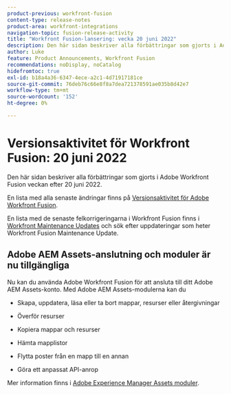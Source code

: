 ```yaml
---
product-previous: workfront-fusion
content-type: release-notes
product-area: workfront-integrations
navigation-topic: fusion-release-activity
title: "Workfront Fusion-lansering: vecka 20 juni 2022"
description: Den här sidan beskriver alla förbättringar som gjorts i Adobe Workfront Fusion veckan efter 20 juni 2022.
author: Luke
feature: Product Announcements, Workfront Fusion
recommendations: noDisplay, noCatalog
hidefromtoc: true
exl-id: b18a4a36-6347-4ece-a2c1-4d71917181ce
source-git-commit: 76deb76c66e8f8a7dea721378591ae035b8d42e7
workflow-type: tm+mt
source-wordcount: '152'
ht-degree: 0%

---
```


# Versionsaktivitet för Workfront Fusion: 20 juni 2022

Den här sidan beskriver alla förbättringar som gjorts i Adobe Workfront Fusion veckan efter 20 juni 2022.

En lista med alla senaste ändringar finns på [Versionsaktivitet för Adobe Workfront Fusion](../../../product-announcements/product-releases/fusion-release-activity/fusion-release-activity.md).

En lista med de senaste felkorrigeringarna i Workfront Fusion finns i [Workfront Maintenance Updates](https://experienceleague.adobe.com/docs/workfront-known-issues/releases/current-updates.html) och sök efter uppdateringar som heter Workfront Fusion Maintenance Update.

## Adobe AEM Assets-anslutning och moduler är nu tillgängliga

Nu kan du använda Adobe Workfront Fusion för att ansluta till ditt Adobe AEM Assets-konto. Med Adobe AEM Assets-modulerna kan du

* Skapa, uppdatera, läsa eller ta bort mappar, resurser eller återgivningar

* Överför resurser

* Kopiera mappar och resurser

* Hämta mapplistor

* Flytta poster från en mapp till en annan

* Göra ett anpassat API-anrop


Mer information finns i [Adobe Experience Manager Assets moduler](../../../workfront-fusion/apps-and-their-modules/aem-assets-modules.md).
